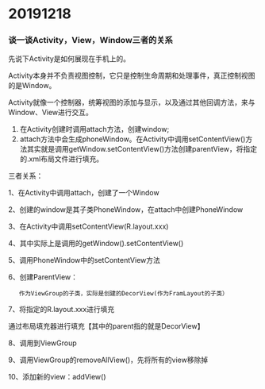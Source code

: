 # 20191218
### 谈一谈Activity，View，Window三者的关系

先说下Activity是如何展现在手机上的。

Activity本身并不负责视图控制，它只是控制生命周期和处理事件，真正控制视图的是Window。

Activity就像一个控制器，统筹视图的添加与显示，以及通过其他回调方法，来与Window、View进行交互。

1. 在Activity创建时调用attach方法，创建window;
2. attach方法中会生成phoneWindow。在Activity中调用setContentView()方法其实就是调用getWindow.setContentView()方法创建parentView，将指定的.xml布局文件进行填充。

三者关系：

1、在Activity中调用attach，创建了一个Window

2、创建的window是其子类PhoneWindow，在attach中创建PhoneWindow

3、在Activity中调用setContentView(R.layout.xxx)

4、其中实际上是调用的getWindow().setContentView()

5、调用PhoneWindow中的setContentView方法

6、创建ParentView：

       作为ViewGroup的子类，实际是创建的DecorView(作为FramLayout的子类）

7、将指定的R.layout.xxx进行填充

通过布局填充器进行填充【其中的parent指的就是DecorView】

8、调用到ViewGroup

9、调用ViewGroup的removeAllView()，先将所有的view移除掉

10、添加新的view：addView()